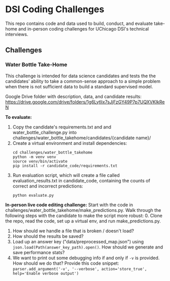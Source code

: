 # DSI Coding Challenges

This repo contains code and data used to build, conduct, and evaluate take-home and in-person coding challenges for UChicago DSI's technical interviews.

## Challenges

### Water Bottle Take-Home

This challenge is intended for data science candidates and tests the the candidates' ability to take a common-sense approach to a simple problem when there is not sufficient data to build a standard supervised model.

Google Drive folder with description, data, and candidate results: https://drive.google.com/drive/folders/1g6Lytlix7sJjFzGY49P7p7UQXVKIkReN

**To evaluate:**
1. Copy the candidate's requirements.txt and and water_bottle_challenge.py into challenges/water_bottle_takehome/candidates/{candidate name}/
2. Create a virtual environment and install dependencies:
    ```
    cd challenges/water_bottle_takehome
    python -m venv venv
    source venv/bin/activate
    pip install -r candidate_code/requirements.txt
    ```
3. Run evaluation script, which will create a file called evaluation_results.txt in candidate_code, containing the counts of correct and incorrect predictions:
    ```
    python evaluate.py
    ```

**In-person live code editing challenge:**
Start with the code in challenges/water_bottle_takehome/make_predictions.py. Walk through the following steps with the candidate to make the script more robust:
0. Clone the repo, read the code, set up a virtual env, and run make_predictions.py.
1. How should we handle a file that is broken / doesn't load?
2. How should the results be saved?
3. Load up an answer key ("data/preprocessed_map.json") using `json.load(Path(answer_key_path).open()`. How should we generate and save performance stats?
4. We want to print out some debugging info if and only if `-v` is provided. How should we do that? Provide this code snippet: `parser.add_argument('-v', '--verbose', action='store_true', help='Enable verbose output')`
